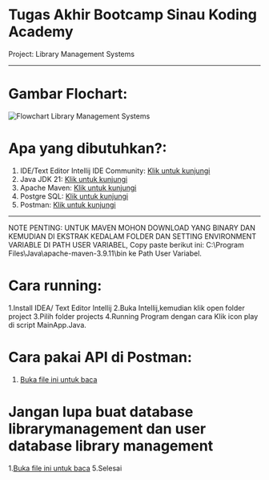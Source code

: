 # Tugas Akhir Bootcamp Sinau Koding Academy

Project: Library Management Systems


----------------------------------------------------------------------------------------------------------------------------------------------------------------------------------------------


# Gambar Flochart:

![Flowchart Library Management Systems](https://github.com/sirrauf/TugasAkhir-LibraryManagementSystems-Bootcamp-SinauKodingAcademy/blob/main/Libraray%20Management%20Systems%20Flowchart.png?raw=true)


# Apa yang dibutuhkan?:

1. IDE/Text Editor Intellij IDE Community: [Klik untuk kunjungi](https://www.jetbrains.com/idea/download/other.html)
2. Java JDK 21: [Klik untuk kunjungi](https://www.oracle.com/java/technologies/javase/jdk21-archive-downloads.html)
3. Apache Maven: [Klik untuk kunjungi](https://maven.apache.org/download.cgi)
4. Postgre SQL: [Klik untuk kunjungi](https://www.postgresql.org/download/)
5. Postman: [Klik untuk kunjungi](https://www.postman.com/downloads/)


----------------------------------------------------------------------------------------------------------------------------------------------------------------------------------------------

NOTE PENTING: UNTUK MAVEN MOHON DOWNLOAD YANG BINARY DAN KEMUDIAN DI EKSTRAK KEDALAM FOLDER DAN SETTING ENVIRONMENT VARIABLE DI PATH USER VARIABEL, Copy paste berikut ini: C:\Program Files\Java\apache-maven-3.9.11\bin ke Path User Variabel.

# Cara running:

1.Install IDEA/ Text Editor Intellij
2.Buka Intellij,kemudian klik open folder project
3.Pilih folder projects
4.Running Program dengan cara Klik icon play di script MainApp.Java.

# Cara pakai API di Postman:
1. [Buka file ini untuk baca](https://raw.githubusercontent.com/sirrauf/TugasAkhir-LibraryManagementSystems-Bootcamp-SinauKodingAcademy/refs/heads/main/Cara%20pakai%20API%20di%20Postman%20untuk%20project%20Tugas%20Akhir%20dan%20Cara%20Login%20Project%20Tugas%20Akhir.txt)

# Jangan lupa buat database librarymanagement dan user database library management
1.[Buka file ini untuk baca](https://raw.githubusercontent.com/sirrauf/TugasAkhir-LibraryManagementSystems-Bootcamp-SinauKodingAcademy/refs/heads/main/Query%20setting%20user%20di%20postgre.txt)
5.Selesai
